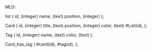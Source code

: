 MLD:

list (
id, (integer)
name, (text)
position, (integer)
);

Card (
id, (integer)
title, (text)
position, (integer)
color, (text)
#List(id),
);

Tag (
id, (integer)
name, (text)
color, (text)
);

Card_has_tag (
#card(id),
#tag(id),
);
